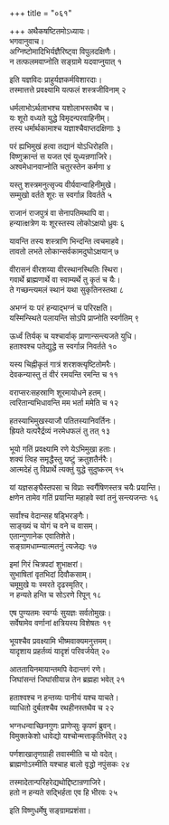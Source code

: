 +++
title = "०६१"

+++
अथैकषष्टितमोऽध्यायः।  
भगवानुवाच।  
अग्निष्टोमादिभिर्यज्ञैरिष्ट्वा विपुलदक्षिणैः।  
न तत्फलमवाप्नोति सङ्ग्रामे यदवाप्नुयात् १

इति यज्ञविदः प्राहुर्यज्ञकर्मविशारदाः।  
तस्मात्तत्ते प्रवक्ष्यामि यत्फलं शस्त्रजीविनाम् २

धर्मलाभोऽर्थलाभश्च यशोलाभस्तथैव च।  
यः शूरो वध्यते युद्धे विमृदन्परवाहिनीम्।  
तस्य धर्मार्थकामाश्च यज्ञाश्चैवाप्तदक्षिणाः ३

परं ह्यभिमुखं हत्वा तद्यानं योऽधिरोहति।  
विष्णुक्रान्तं स यजत एवं युध्यन्रणाजिरे।  
अश्वमेधानवाप्नोति चतुरस्तेन कर्मणा ४

यस्तु शस्त्रमनुत्सृज्य वीर्यवान्वाहिनीमुखे।  
सम्मुखो वर्तते शूरः स स्वर्गान्न विवर्तते ५

राजानं राजपुत्रं वा सेनापतिमथापि वा।  
हन्यात्क्षत्रेण यः शूरस्तस्य लोकोऽक्षयो ध्रुवः ६

यावन्ति तस्य शस्त्राणि भिन्दन्ति त्वचमाहवे।  
तावतो लभते लोकान्सर्वकामदुघोऽक्षयान् ७

वीरासनं वीरशय्या वीरस्थानस्थितिः स्थिरा।  
गवार्थे ब्राह्मणार्थे वा स्वाम्यर्थे तु कृतं च यैः।  
ते गच्छन्त्यमलं स्थानं यथा सुकृतिनस्तथा ८

अभग्नं यः परं हन्याद्भग्नं च परिरक्षति।  
यस्मिन्स्थिते पलायन्ति सोऽपि प्राप्नोति स्वर्गतिम् ९

ऊर्ध्वं तिर्यक् च यश्चार्वाक् प्राणान्सन्त्यजते युधि।  
हताश्वश्च पतेद्युद्धे स स्वर्गान्न निवर्तते १०

यस्य चिह्नीकृतं गात्रं शरशक्त्यृष्टितोमरैः।  
देवकन्यास्तु तं वीरं रमयन्ति रमन्ति च ११

वराप्सरःसहस्राणि शूरमायोधने हतम्।  
त्वरितान्यभिधावन्ति मम भर्ता ममेति च १२

हतस्याभिमुखस्याजौ पतितस्यानिवर्तिनः।  
ह्रियते यत्परैर्द्रव्यं नरमेधफलं तु तत् १३

भूयो गतिं प्रवक्ष्यामि रणे येऽभिमुखा हताः।  
शक्यं त्विह समृद्धैस्तु यष्टुं क्रतुशतैर्नरैः।  
आत्मदेहं तु विप्रार्थे त्यक्तुं युद्धे सुदुष्करम् १५

यां यज्ञसङ्घैस्तपसा च विप्राः स्वर्गैषिणस्तत्र चयैः प्रयान्ति।  
क्षणेन तामेव गतिं प्रयान्ति महाहवे स्वां तनुं सन्त्यजन्तः १६

सर्वांश्च वेदान्सह षड्भिरङ्गैः।  
साङ्ख्यं च योगं च वने च वासम्।  
एतान्गुणानेक एवातिशेते।  
सङ्ग्रामधाम्न्यात्मतनुं त्यजेद्यः १७

इमां गिरं चित्रपदां शुभाक्षरां।  
सुभाषितां वृतभिदां दिवौकसाम्।  
चमूमुखे यः स्मरते दृढस्मृतिर्।  
न हन्यते हन्ति च सोऽरणे रिपून् १८

एष पुण्यतमः स्वर्ग्यः सुयज्ञः सर्वतोमुखः।  
सर्वेषामेव वर्णानां क्षत्रियस्य विशेषतः १९

भूयश्चैव प्रवक्ष्यामि भीष्मवाक्यमनुत्तमम्।  
यादृशाय प्रहर्तव्यं यादृशं परिवर्जयेत् २०

आततायिनमायान्तमपि वेदान्तगं रणे।  
जिघांसन्तं जिघांसीयान्न तेन ब्रह्महा भवेत् २१

हताश्वश्च न हन्तव्यः पानीयं यश्च याचते।  
व्याधितो दुर्बलश्चैव रथहीनस्तथैव च २२

भग्नधन्वाच्छिनगुणः प्राणेप्सुः कृपणं ब्रुवन्।  
विमुक्तकेशो धावेद्यो यश्चोन्मत्ताकृतिर्भवेत् २३

पर्णशाखातृणग्राही तवास्मीति च यो वदेत्।  
ब्राह्मणोऽस्मीति यश्चाह बालो वृद्धो नपुंसकः २४

तस्मादेतान्परिहरेद्यथोद्दिष्टान्रणाजिरे।  
हतो न हन्यते सद्भिर्हता एव हि भीरवः २५

इति विष्णुधर्मेषु सङ्ग्रामप्रशंसा।  
